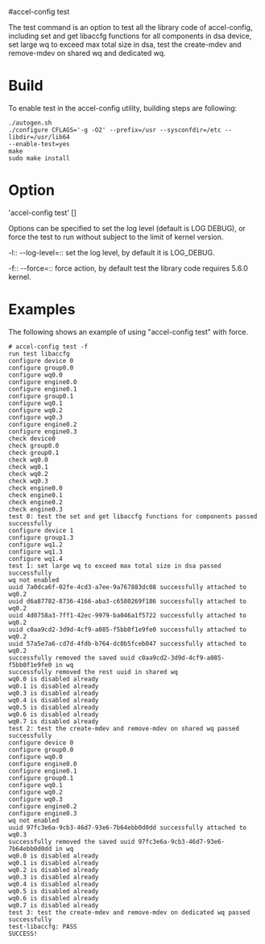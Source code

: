 #accel-config test

The test command is an option to test all the library code of accel-config,
including set and get libaccfg functions for all components in dsa device, set
large wq to exceed max total size in dsa, test the create-mdev and remove-mdev
on shared wq and dedicated wq.

Build
=====
To enable test in the accel-config utility, building steps are following:

```
./autogen.sh
./configure CFLAGS='-g -O2' --prefix=/usr --sysconfdir=/etc --libdir=/usr/lib64
--enable-test=yes
make
sudo make install
```

Option
======
'accel-config test' [<options>]

Options can be specified to set the log level (default is LOG DEBUG), or force
the test to run without subject to the limit of kernel version.

-l::
--log-level=::
	set the log level, by default it is LOG_DEBUG.

-f::
--force=::
	force action, by default test the library code requires 5.6.0 kernel.

Examples
========
The following shows an example of using "accel-config test" with force.

```
# accel-config test -f
run test libaccfg
configure device 0
configure group0.0
configure wq0.0
configure engine0.0
configure engine0.1
configure group0.1
configure wq0.1
configure wq0.2
configure wq0.3
configure engine0.2
configure engine0.3
check device0
check group0.0
check group0.1
check wq0.0
check wq0.1
check wq0.2
check wq0.3
check engine0.0
check engine0.1
check engine0.2
check engine0.3
test 0: test the set and get libaccfg functions for components passed successfully
configure device 1
configure group1.3
configure wq1.2
configure wq1.3
configure wq1.4
test 1: set large wq to exceed max total size in dsa passed successfully
wq not enabled
uuid 7a0dca6f-02fe-4cd3-a7ee-9a767883dc08 successfully attached to wq0.2
uuid d6a87782-8736-4166-aba3-c6580269f186 successfully attached to wq0.2
uuid 4d0758a3-7ff1-42ec-9979-ba046a1f5722 successfully attached to wq0.2
uuid c0aa9cd2-3d9d-4cf9-a085-f5bb0f1e9fe0 successfully attached to wq0.2
uuid 57a5e7a6-cd7d-4fdb-b764-dc0b5fceb047 successfully attached to wq0.2
successfully removed the saved uuid c0aa9cd2-3d9d-4cf9-a085-f5bb0f1e9fe0 in wq
successfully removed the rest uuid in shared wq
wq0.0 is disabled already
wq0.1 is disabled already
wq0.3 is disabled already
wq0.4 is disabled already
wq0.5 is disabled already
wq0.6 is disabled already
wq0.7 is disabled already
test 2: test the create-mdev and remove-mdev on shared wq passed successfully
configure device 0
configure group0.0
configure wq0.0
configure engine0.0
configure engine0.1
configure group0.1
configure wq0.1
configure wq0.2
configure wq0.3
configure engine0.2
configure engine0.3
wq not enabled
uuid 97fc3e6a-9cb3-46d7-93e6-7b64ebb0d0dd successfully attached to wq0.3
successfully removed the saved uuid 97fc3e6a-9cb3-46d7-93e6-7b64ebb0d0dd in wq
wq0.0 is disabled already
wq0.1 is disabled already
wq0.2 is disabled already
wq0.3 is disabled already
wq0.4 is disabled already
wq0.5 is disabled already
wq0.6 is disabled already
wq0.7 is disabled already
test 3: test the create-mdev and remove-mdev on dedicated wq passed successfully
test-libaccfg: PASS
SUCCESS!
```
